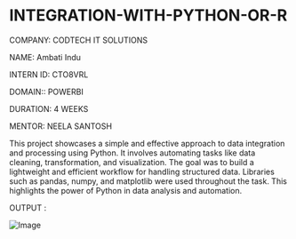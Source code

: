 # INTEGRATION-WITH-PYTHON-OR-R

COMPANY: CODTECH IT SOLUTIONS

NAME: Ambati Indu

INTERN ID: CTO8VRL

DOMAIN:: POWERBI

DURATION: 4 WEEKS

MENTOR: NEELA SANTOSH

This project showcases a simple and effective approach to data integration and processing using Python. It involves automating tasks like data cleaning, transformation, and visualization. The goal was to build a lightweight and efficient workflow for handling structured data. Libraries such as pandas, numpy, and matplotlib were used throughout the task. This highlights the power of Python in data analysis and automation.

OUTPUT :

![Image](https://github.com/user-attachments/assets/5de28d44-9d9f-4937-ad3f-621b152b541f)

